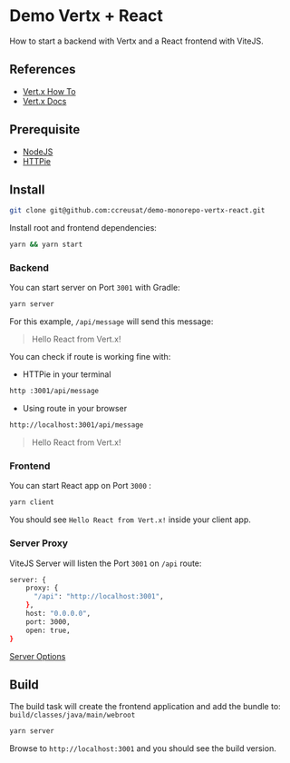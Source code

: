 # Demo Vertx + React

How to start a backend with Vertx and a React frontend with ViteJS.

## References

- [Vert.x How To](https://how-to.vertx.io/single-page-react-vertx-howto/)
- [Vert.x Docs](https://vertx.io/docs/3.9.13)

## Prerequisite

- [NodeJS](https://nodejs.org/en/)
- [HTTPie](https://httpie.io/)

## Install

```bash
git clone git@github.com:ccreusat/demo-monorepo-vertx-react.git
```

Install root and frontend dependencies:

```bash
yarn && yarn start
```

### Backend

You can start server on Port `3001` with Gradle:

```bash
yarn server
```

For this example, `/api/message` will send this message:

> Hello React from Vert.x!

You can check if route is working fine with:

- HTTPie in your terminal

```bash
http :3001/api/message
```

- Using route in your browser

```bash
http://localhost:3001/api/message
```

> Hello React from Vert.x!

### Frontend

You can start React app on Port `3000` :

```bash
yarn client
```

You should see `Hello React from Vert.x!` inside your client app.

### Server Proxy

ViteJS Server will listen the Port `3001` on `/api` route:

```bash
server: {
    proxy: {
      "/api": "http://localhost:3001",
    },
    host: "0.0.0.0",
    port: 3000,
    open: true,
}
```

[Server Options](https://vitejs.dev/config/server-options.html#server-proxy)

## Build

The build task will create the frontend application and add the bundle to: `build/classes/java/main/webroot`

```bash
yarn server
```

Browse to `http://localhost:3001` and you should see the build version.
